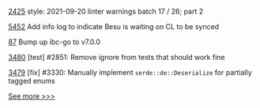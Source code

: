 
[2425](https://github.com/hyperledger/cacti/pull/2425)  style: 2021-09-20 linter warnings batch 17 / 26; part 2

[5452](https://github.com/hyperledger/besu/pull/5452) Add info log to indicate Besu is waiting on CL to be synced

[87](https://github.com/hyperledger-labs/yui-relayer/pull/87) Bump up ibc-go to v7.0.0

[3480](https://github.com/hyperledger/iroha/pull/3480) [test] #2851: Remove ignore from tests that should work fine

[3479](https://github.com/hyperledger/iroha/pull/3479) [fix] #3330: Manually implement `serde::de::Deserialize` for partially tagged enums


[See more >>>](https://start-here.hyperledger.org/pull-requests)

